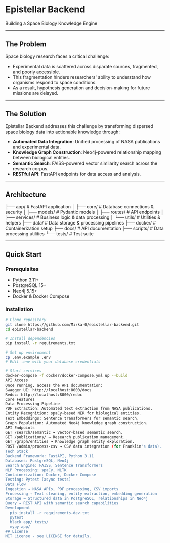 # Epistellar Backend  
Building a Space Biology Knowledge Engine  

---

## The Problem  
Space biology research faces a critical challenge:  
- Experimental data is scattered across disparate sources, fragmented, and poorly accessible.  
- This fragmentation hinders researchers' ability to understand how organisms respond to space conditions.  
- As a result, hypothesis generation and decision-making for future missions are delayed.  

---

## The Solution  
Epistellar Backend addresses this challenge by transforming dispersed space biology data into actionable knowledge through:  

- **Automated Data Integration**: Unified processing of NASA publications and experimental data.  
- **Knowledge Graph Construction**: Neo4j-powered relationship mapping between biological entities.  
- **Semantic Search**: FAISS-powered vector similarity search across the research corpus.  
- **RESTful API**: FastAPI endpoints for data access and analysis.  

---

## Architecture  

├── app/ # FastAPI application
│ ├── core/ # Database connections & security
│ ├── models/ # Pydantic models
│ ├── routes/ # API endpoints
│ ├── services/ # Business logic & data processing
│ └── utils/ # Utilities & helpers
├── data/ # Data storage & processing pipelines
├── docker/ # Containerization setup
├── docs/ # API documentation
├── scripts/ # Data processing utilities
└── tests/ # Test suite

---

## Quick Start  

### Prerequisites  
- Python 3.11+  
- PostgreSQL 15+  
- Neo4j 5.15+  
- Docker & Docker Compose  

### Installation  

```bash
# Clone repository
git clone https://github.com/Mirka-0/epistellar-backend.git
cd epistellar-backend

# Install dependencies
pip install -r requirements.txt

# Set up environment
cp .env.example .env
# Edit .env with your database credentials

# Start services
docker-compose -f docker/docker-compose.yml up --build
API Access
Once running, access the API documentation:
Swagger UI: http://localhost:8000/docs
Redoc: http://localhost:8000/redoc
Core Features
Data Processing Pipeline
PDF Extraction: Automated text extraction from NASA publications.
Entity Recognition: spaCy-based NER for biological entities.
Text Embeddings: Sentence transformers for semantic search.
Graph Population: Automated Neo4j knowledge graph construction.
API Endpoints
GET /search/semantic → Vector-based semantic search.
GET /publications/ → Research publication management.
GET /graph/entities → Knowledge graph entity exploration.
POST /admin/process-csv → CSV data integration (for Franklin's data).
Tech Stack
Backend Framework: FastAPI, Python 3.11
Databases: PostgreSQL, Neo4j
Search Engine: FAISS, Sentence Transformers
NLP Processing: spaCy, NLTK
Containerization: Docker, Docker Compose
Testing: Pytest (async tests)
Data Flow
Ingestion → NASA APIs, PDF processing, CSV imports
Processing → Text cleaning, entity extraction, embedding generation
Storage → Structured data in PostgreSQL, relationships in Neo4j
Query → REST API with semantic search capabilities
Development
  pip install -r requirements-dev.txt
  pytest
  black app/ tests/
  mypy app/
## License
MIT License - see LICENSE for details.
